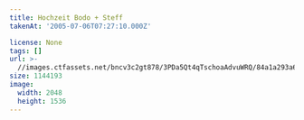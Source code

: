 ```yaml
---
title: Hochzeit Bodo + Steff
takenAt: '2005-07-06T07:27:10.000Z'

license: None
tags: []
url: >-
  //images.ctfassets.net/bncv3c2gt878/3PDa5Qt4qTschoaAdvuWRQ/84a1a293a68dc61cbc13619a6f950df6/hochzeit-bodo--steff_4560371264_o
size: 1144193
image:
  width: 2048
  height: 1536
---
```

